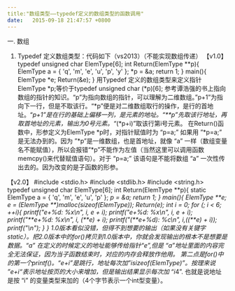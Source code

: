 ```yaml
---
title:"数组类型——typedef定义的数组类型的函数调用"
date:   2015-09-18 21:47:57 +0800
---
```

一. 数组
1. Typedef 定义数组类型：代码如下（vs2013）（不能实现数组传递）
【v1.0】typedef unsigned char ElemType[6];
int Return(ElemType **p){
ElemType a = { 'q', 'm', 'e', 'u', 'p', 'y' };
*p = &a;
return 1;
}
main(){
ElemType *e;
Return(&e);
}
用Typedef 定义的数组类型来定义指针
ElemType *p;等价于typedef unsigned char (*p)[6];
参考谭浩强的书上指向数组的指针的知识。“p”为指向数组的指针，可以理解为二维数组。”p+1”为指向下一行，但是不取该行。“*p”便是对二维数组取行的操作，是行的首地址。“*p+1”是在行的基础上偏移一列，是元素的地址。“**p”先取该行地址，再取首地址的元素，输出为0号元素。“*(*p+i)”取该行第i号元素。
	在Return()函数中，形参定义为ElemType *p时，对指针赋值时为 “p=a;” 如果用 ”*p=a;” 是无法办到的。因为 ”*p”是一维数组，也是首地址，就像 “a” 一样（数组变量名不能赋值），所以会报错“*p”不能作为左值（当然这里可以调用函数memcpy()来代替赋值语句）。对于 “p=a;” 该语句是不能将数组 “a” 一次性传出去的。因为改变的是子函数的形参。 



【v2.0】
#include <stdio.h>
#include <stdlib.h>
#include <string.h>
typedef unsigned char ElemType[6];
int Return(ElemType **p){
	static ElemType a = { 'q', 'm', 'e', 'u', 'p' };
	*p = &a;
	return 1;
}
main(){
	ElemType **e;
	e = (ElemType **)malloc(sizeof(ElemType));
	Return(e);
	int i = 0;
	for (; i < 6; ++i){
		printf("e+%d:      %x\n", i, e + i);
		printf("*e+%d:     %x\n", i, *e + i);
		printf("**e+%d:    %x\n", i, (**e) + i);
		printf("*(**e+%d): %c\n", i,*((**e) + i));
		printf("\n");
	}
}
	1.0版本看似没错，但得不到想要的输出（如果没有关键字 static）。把2.0版本中的for()拷贝到1.0版本中，你就会发现输出的根本不是想要是数据。“a” 在定义的时候定义的地址能够传给指针“e”,但是 “a”地址里面的内容完全无法保证，因为当子函数结束时，对应的内存会释放作他用。
	第二点是for()中的第一个printf()。“*e+i”是跳行，地址每次加”i*sizeof(ElemType)”。按理来说 ”e+i“表示地址按页的大小来增加，但是输出结果显示每次加 “i*4”. 也就是说地址是按 “i” 的变量类型来加的（4个字节表示一个int型变量）。
